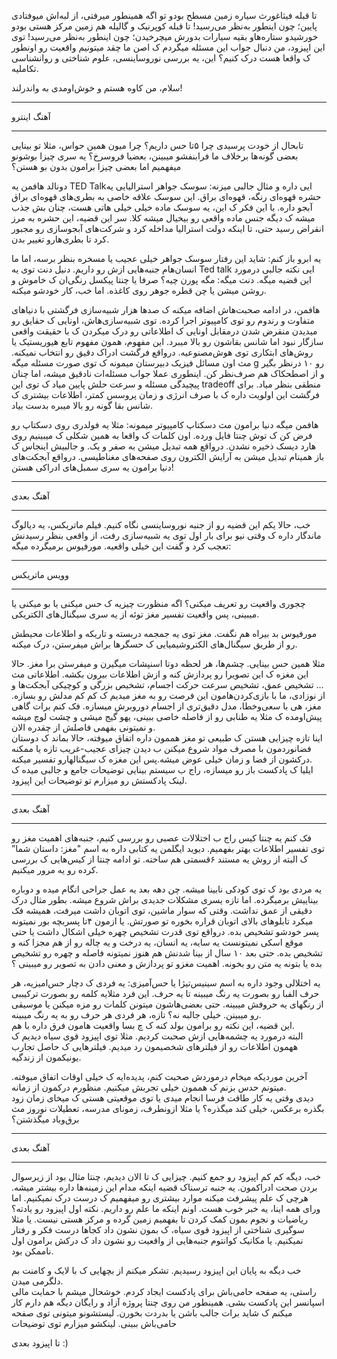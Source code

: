 تا قبله فیثاغورث سیاره زمین مسطح بودو تو اگه همینطور میرفتی، از لبه‌اش میوفتادی پایین؛ چون اینطور به‌نظر می‌رسید!
تا قبله کوپرنیک و گالیله هم زمین مرکز هستی بودو خورشیدو ستاره‌هاو بقیه سیارات بدورش میچرخیدن؛ چون اینطور به‌نظر می‌رسید!
توی این اپیزود، من دنبال جواب این مسئله میگردم ک اصن ما چقد میتونیم واقعیت رو اونطور ک واقعا هست درک کنیم؟
این، یه بررسی نوروساینسی، علوم شناختی و روانشناسی تکاملیه.

سلام، من کاوه هستم و خوش‌اومدی به واندرلند! </br>

------
آهنگ اینترو

------
تابحال از خودت پرسیدی چرا ۵تا حس داریم؟
چرا میون همین حواس، مثلا تو بینایی بعضی گونه‌ها برخلاف ما فرابنفشو میبینن، بعضیا فروسرخ؟
یه سری چیزا بوشونو میفهمیم اما بعضی چیزا برامون بدون بو هستن؟

دونالد هافمن یه TED Talkایی داره و مثال جالبی میزنه:
سوسک جواهر استرالیایی یه حشره قهوه‌ای رنگه، قهوه‌ای براق.
این سوسک علاقه خاصی به بطری‌های قهوه‌ا‌ی براق آبجو داره. با این فکر ک این، یه سوسک ماده خیلی خیلی هاتی هست، چنان بش جذب میشه ک دیگه جنس ماده واقعی رو بیخیال میشه کلا. سر این قضیه، این حشره به مرز انقراض رسید حتی، تا اینکه دولت استرالیا مداخله کرد و شرکت‌های آبجوسازی رو مجبور کرد تا بطری‌هارو تغییر بدن.

یه ابرو باز کنم:
شاید این رفتار سوسک جواهر خیلی عجیب یا مسخره بنظر برسه، اما ما انسان‌هام جنبه‌هایی ازش رو داریم.
دنیل دنت توی یه Ted talk ایی نکته جالبی درمورد این قضیه میگه.
دنت میگه: مگه پورن چیه؟ صرفا یا چنتا پیکسل رنگی‌ان ک خاموش و روشن میشن یا چن قطره جوهر روی کاغذه. اما خب، کار خودشو میکنه. </br>

هافمن، در ادامه صحبت‌هاش اضافه میکنه ک صدها هزار شبیه‌سازی فرگشتی با دنیاهای متفاوت و رندوم رو توی کامپیوتر اجرا کرده. توی شبیه‌سازی‌هاش، اونایی ک حقایق رو میدیدن منقرض شدن درمقابل اونایی ک اطلاعاتی رو درک میکردن ک با حقیقت واقعی سازگار نبود اما شانس بقاشون رو بالا میبرد. این مفهوم، همون مفهوم تابع هیوریستیک یا روش‌های ابتکاری توی هوش‌مصنوعیه. درواقع فرگشت ادراک دقیق رو انتخاب نمیکنه. مث اون مسائل فیزیک دبیرستان میمونه ک توی صورت مسئله میگه g رو ۱۰ درنظر بگیر و از اصطحکاک هم صرف‌نظر کن. اینطوری عملا جواب مسئله‌ات نادقیق میشه، اما چنان پیچیدگی مسئله و سرعت حلش پایین میاد ک توی این tradeoff منطقی بنظر میاد.
برای فرگشت این اولویت داره ک با صرف انرژی و زمان پروسس کمتر، اطلاعات بیشتری ک شانس بقا گونه رو بالا میبره بدست بیاد. </br>

هافمن میگه دنیا برامون مث دسکتاپ کامپیوتر میمونه:
مثلا یه فولدری روی دسکتاپ رو فرض کن ک توش چنتا فایل ورده. اون کلمات ک واقعا به همین شکلی ک میبینیم روی هارد دیسک ذخیره نشدن. درواقع همه تبدیل میشن به صفر و یک. و جالبیش اینجاس ک باز همینام تبدیل میشن به آرایش الکترون روی صفحه‌های مغناطیسی.
درواقع آبجکت‌های دنیا برامون یه سری سمبل‌های ادراکی هستن! </br>

-------
آهنگ بعدی

-------

خب، حالا یکم این قضیه رو از جنبه نوروساینسی نگاه کنیم.
فیلم ماتریکس، یه دیالوگ ماندگار داره ک وقتی نیو برای بار اول توی یه شبیه‌سازی رفت، از واقعی بنظر رسیدنش تعجب کرد و گفت این خیلی واقعیه. مورفیوس برمیگرده میگه: </br>

-------
وویس ماتریکس

-------

چجوری واقعیت رو تعریف میکنی؟ اگه منظورت چیزیه ک حس میکنی یا بو میکنی یا میبینی، پس واقعیت تفسیر مغز توئه از یه سری سیگنال‌های الکتریکی. </br>

مورفیوس بد بیراه هم نگفت. مغز توی یه جمجمه دربسته و تاریکه و اطلاعات محیطش رو از طریق سیگنال‌های الکتروشیمیایی ک حسگرها براش میفرستن، درک میکنه. </br>

مثلا همین حس بینایی. چشم‌ها، هر لحظه دوتا اسنپشات میگیرن و میفرستن برا مغز. حالا این مغزه ک این  تصویرا رو پردازش کنه و ازش اطلاعات بیرون بکشه. اطلاعاتی مث تشخیص عمق، تشخیص سرعت حرکت اجسام، تشخیص بزرگی و کوچیکی آبجکت‌ها و …  </br>
از نوزادی، ما با بازی‌کردن‌هامون این فرصت رو به مغز میدیم ک کم کم مدلش رو بسازه. مغز، هی با سعی‌وخطا، مدل دقیق‌تری از اجسام دوروبرش میسازه. فک کنم برات گاهی پیش‌اومده ک مثلا یه طنابی رو از فاصله خاصی ببینی، یهو گیج میشی و چشت لوچ میشه و نمیتونی بفهمی فاصلش از چقدره الان. </br>
اینا تازه چیزایی هستن ک طبیعی تو مغز هممون داره اتفاق میوفته، حالا بماند ک دوستان فضانوردمون با مصرف مواد شروع میکنن ب دیدن چیزای عجیب-غریب تازه یا ممکنه درکشون از فضا و زمان خیلی عوض میشه.پس این مغزه ک سیگنالهارو تفسیر میکنه. </br>
ایلیا ک پادکست باز رو میسازه، راج ب سیستم بینایی توضیحات جامع و جالبی میده ک لینک پادکستش رو میزارم تو توضیحات این اپیزود. </br>


-------
آهنگ بعدی

-------

فک کنم یه چنتا کیس راج ب اختلالات عصبی رو بررسی کنیم، جنبه‌های اهمیت مغز رو توی تفسیر اطلاعات بهتر بفهمیم.
دیوید ایگلمن یه کتابی داره به اسم "مغز: داستان شما” ک البته از روش یه مستند ۶قسمتی هم ساخته. تو ادامه چنتا از کیس‌هایی ک بررسی کرده رو یه مرور میکنیم.

یه مردی بود ک توی کودکی نابینا میشه. چن دهه بعد یه عمل جراحی انگام میده و دوباره بیناییش برمیگرده. اما تازه یسری مشکلات جدیدی براش شروع میشه. 
بطور مثال درک دقیقی از عمق نداشت. وقتی که سوار ماشین، توی اتوبان داشت میرفت، همیشه فک میکرد تابلوهای بالای اتوبان قراره بخوره تو صورتش.
یا ازمون ۴تا پسربچه بور نمیتونه پسر خودشو تشخیص بده. درواقع توی قدرت تشخیص چهره خیلی اشکال داشت
یا حتی موقع اسکی نمیتونست یه سایه، یه انسان، یه درخت و یه چاله رو از هم مجزا کنه و تشخیص بده.
حتی بعد ۱۰ سال از بینا شدنش هم هنوز نمیتونه فاصله و چهره رو تشخیص بده یا بتونه یه متن رو  بخونه.
اهمیت مغزو تو پردازش و معنی دادن به تصویر رو میبینی ؟

یه اختلالی وجود داره به اسم سینیس‌تیژا یا حس‌آمیزی: یه فردی ک دچار حس‌امیزیه، هر حرف الفبا رو بصورت یه رنگ میبینه تا یه حرف. این فرد مثلایه  کلمه رو بصورت ترکیببی از رنگهای یه حروفش میبینه. حتی بعضی‌هاشون میتونن کلمات رو مزه میکنن یا موسیقی رو میبینن.
خیلی جالبه نه؟ تازه، هر فردی هر حرف رو به یه رنگ میبینه. </br>
این قضیه، این نکته رو برامون بولد کنه ک چ بسا واقعیت هامون فرق داره با هم. </br>
البته درمورد یه چشمه‌هایی ازش صحبت کردیم. مثلا توی اپیزود قوی سیاه دیدیم ک ههمون اطلاعات رو از فیلترهای شخصیمون رد میدیم. فیلترهایی ک حاصل تجارب یونیکمون از زندگیه. </br>

آخرین موردیکه میخام درموردش صحبت کنم، پدیده‌ایه ک خیلی اوقات اتفاق میوفته. میتونم حدس بزنم ک هممون خیلی تجربش میکنیم. منظورم درکمون از زمانه. </br>
دیدی وقتی یه کار طاقت فرسا انجام میدی یا توی موقعیتی هستی ک میخای زمان زود بگذره برعکس، خیلی کند میگذره؟ یا مثلا ازونطرف، زمونای مدرسه، تعطیلات نوروز مث برق‌وباد میگذشتن؟ </br>

-------
آهنگ بعدی

-------

خب، دیگه کم کم اپیزود رو جمع کنیم. چیزایی ک تا الان دیدیم، چنتا مثال بود از زیرسوال بردن صحت ادراکمون. یه جنبه ترسناک قضیه اینکه مدام این زمینه‌ها داره بیشتر میشه. هرچی ک علم پیشرفت میکنه موارد بیشتری رو میفهمیم ک درست درک نمیکنیم.
اما ورای همه اینا، یه خبر خوب هست. اونم اینکه ما علم رو داریم.
نکته اول اپیزود رو یادته؟ ریاضیات و نجوم بمون کمک کردن تا بفهمیم زمین گرده و مرکز هستی نیست.
یا مثلا سوگیری شناختی از اپیزود قوی سیاه، ک بمون نشون داد کجاها درست فکر و رفتار نمیکنیم.
یا مکانیک کوانتوم جنبه‌هایی از واقعیت رو نشون داد ک درکش برامون اول ناممکن بود.

خب دیگه به پایان این اپیزود رسیدیم. تشکر میکنم از بچهایی ک با لایک و کامنت بم دلگرمی میدن. </br>
راستی، یه صفحه حامی‌باش برای پادکست ایجاد کردم. خوشحال میشم با حمایت مالی اسپانسر این پادکست بشی. همینطور من روی چنتا پروژه آزاد و رایگان دیگه هم دارم کار میکنم ک شاید برات جالب باشن یا بدردت بخورن. لیستشونو میتونی توی صفحه حامی‌باش ببینی.
لینکشو میزارم توی توضیحات </br>

تا اپیزود بعدی :)